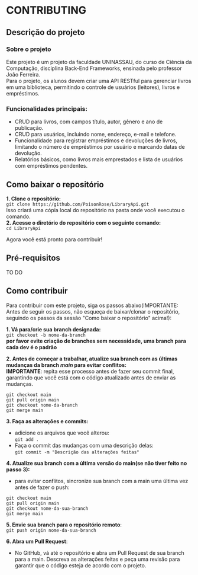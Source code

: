# CONTRIBUTING

## Descrição do projeto
### Sobre o projeto
Este projeto é um projeto da faculdade UNINASSAU, do curso de Ciência da Computação, disciplina Back-End Frameworks, ensinada pelo professor João Ferreira.  
Para o projeto, os alunos devem criar uma API RESTful para gerenciar livros em uma biblioteca, permitindo o controle de usuários (leitores), livros e empréstimos.

### Funcionalidades principais:
- CRUD para livros, com campos título, autor, gênero e ano de publicação.
- CRUD para usuários, incluindo nome, endereço, e-mail e telefone.
- Funcionalidade para registrar empréstimos e devoluções de livros, limitando o número de empréstimos por usuário e marcando datas de devolução.
- Relatórios básicos, como livros mais emprestados e lista de usuários com empréstimos pendentes.

## Como baixar o repositório

**1. Clone o repositório:**   
    `git clone https://github.com/PoisonRose/LibraryApi.git`  
   Isso criará uma cópia local do repositório na pasta onde você executou o comando.  
**2. Acesse o diretório do repositório com o seguinte comando:**  
    `cd LibraryApi`

Agora você está pronto para contribuir!

## Pré-requisitos

TO DO

## Como contribuir

Para contribuir com este projeto, siga os passos abaixo(IMPORTANTE: Antes de seguir os passos, não esqueça de baixar/clonar o repositório, seguindo os passos da sessão "Como baixar o repositório" acima!):  

**1. Vá para/crie sua branch designada:**  
`git checkout -b nome-da-branch`  
**por favor evite criação de branches sem necessidade, uma branch para cada dev é o padrão**

**2. Antes de começar a trabalhar, atualize sua branch com as últimas mudanças da branch *main* para evitar conflitos:**  
**IMPORTANTE**: repita esse processo antes de fazer seu commit final, garantindo que você está com o código atualizado antes de enviar as mudanças.

```
git checkout main
git pull origin main
git checkout nome-da-branch
git merge main  
```

**3. Faça as alterações e commits:**
 - adicione os arquivos que você alterou:  
 `git add .`
 - Faça o commit das mudanças com uma descrição delas:  
 `git commit -m "Descrição das alterações feitas"`

**4. Atualize sua branch com a última versão do main(se não tiver feito no passo 3):**
- para evitar conflitos, sincronize sua branch com a main uma última vez antes de fazer o push:
```
git checkout main
git pull origin main
git checkout nome-da-sua-branch
git merge main
```

**5. Envie sua branch para o repositório remoto**:  
`git push origin nome-da-sua-branch`

**6. Abra um Pull Request**:
- No GitHub, vá até o repositório e abra um Pull Request de sua branch para a main. Descreva as alterações feitas e peça uma revisão para garantir que o código esteja de acordo com o projeto.
